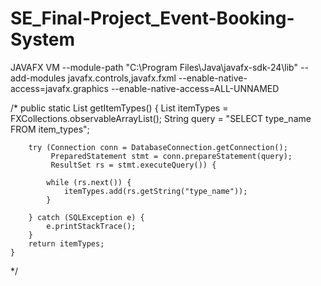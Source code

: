 # SE_Final-Project_Event-Booking-System

JAVAFX VM
--module-path "C:\Program Files\Java\javafx-sdk-24\lib" --add-modules javafx.controls,javafx.fxml --enable-native-access=javafx.graphics --enable-native-access=ALL-UNNAMED

/*
public static List<String> getItemTypes() {
List<String> itemTypes = FXCollections.observableArrayList();
String query = "SELECT type_name FROM item_types";

        try (Connection conn = DatabaseConnection.getConnection();
             PreparedStatement stmt = conn.prepareStatement(query);
             ResultSet rs = stmt.executeQuery()) {

            while (rs.next()) {
                itemTypes.add(rs.getString("type_name"));
            }

        } catch (SQLException e) {
            e.printStackTrace();
        }
        return itemTypes;
    }
*/